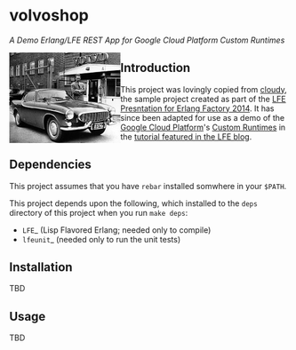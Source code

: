 # volvoshop

*A Demo Erlang/LFE REST App for Google Cloud Platform Custom Runtimes*

<a href="resources/images/volvo-p1800-15-large.jpg"><img style="float: left !important" src="resources/images/volvo-p1800-15-thumb.jpg" /></a>

## Introduction

This project was lovingly copied from
[cloudy](https://github.com/oubiwann/cloudy),
the sample project created as part of the
[LFE Presntation for Erlang Factory 2014](http://www.erlang-factory.com/sfbay2014/duncan-mcgreggor).
It has since been adapted for use as a demo of the
[Google Cloud Platform](https://cloud.google.com/)'s
[Custom Runtimes](https://cloud.google.com/appengine/docs/managed-vms/custom-runtimes)
in the
[tutorial featured in the LFE blog]().


## Dependencies

This project assumes that you have ``rebar`` installed somwhere in your
``$PATH``.

This project depends upon the following, which installed to the ``deps``
directory of this project when you run ``make deps``:

* `LFE`_ (Lisp Flavored Erlang; needed only to compile)
* `lfeunit`_ (needed only to run the unit tests)


## Installation

TBD


## Usage

TBD
